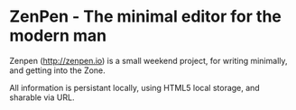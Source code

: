 # ZenPen - The minimal editor for the modern man

Zenpen (http://zenpen.io) is a small weekend project, for writing minimally, and getting into the Zone.

All information is persistant locally, using HTML5 local storage, and sharable via URL.
